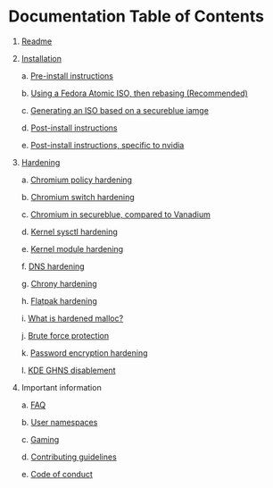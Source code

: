 # Documentation Table of Contents

1. [Readme](README.md)

2. [Installation](README.md#installation)

    a. [Pre-install instructions](PREINSTALL-README.md)
   
    b. [Using a Fedora Atomic ISO, then rebasing (Recommended)](README.md#rebasing-recommended)
   
    c. [Generating an ISO based on a secureblue iamge](README.md#iso)
   
    d. [Post-install instructions](POSTINSTALL-README.md)
   
    e. [Post-install instructions, specific to nvidia](README.md#nvidia)
   
3. [Hardening](README.md#what)
   
    a. [Chromium policy hardening](config/files/usr/etc/chromium/policies/managed/hardening.json.readme.md)
   
    b. [Chromium switch hardening](config/files/usr/etc/chromium/chromium.conf.md)
   
    c. [Chromium in secureblue, compared to Vanadium](config/files/usr/etc/chromium/vanadium_comparison.readme.md)
   
    d. [Kernel sysctl hardening](config/files/usr/etc/sysctl.d/hardening.conf)
   
    e. [Kernel module hardening](config/files/usr/etc/modprobe.d/blacklist.conf)
   
    f. [DNS hardening](config/files/usr/etc/systemd/resolved.conf.d/securedns.conf)
   
    g. [Chrony hardening](config/files/usr/etc/chrony.conf)
   
    h. [Flatpak hardening](config/files/usr/share/ublue-os/firstboot/yafti.yml#L20)
   
    i. [What is hardened malloc?](https://github.com/GrapheneOS/hardened_malloc/)
   
    j. [Brute force protection](config/scripts/authselect.sh)
   
    k. [Password encryption hardening](config/files/usr/etc/login.defs)
   
    l. [KDE GHNS disablement](config/files/kinoite/usr/etc/xdg/kdeglobals)
   
4. Important information
   
    a. [FAQ](FAQ.md)
   
    b. [User namespaces](USERNS.md)
   
    c. [Gaming](FAQ.md#why-wont-flatpak-steam-run)
   
    d. [Contributing guidelines](CONTRIBUTING.md)
   
    e. [Code of conduct](CODE_OF_CONDUCT.md)
